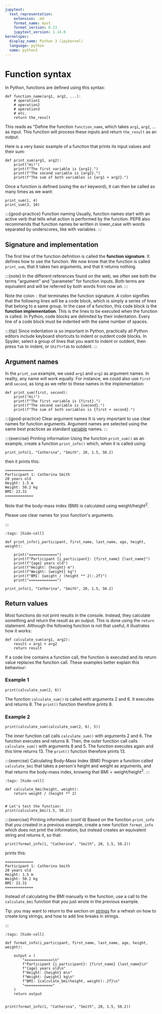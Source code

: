 ```yaml
---
jupytext:
  text_representation:
    extension: .md
    format_name: myst
    format_version: 0.13
    jupytext_version: 1.14.0
kernelspec:
  display_name: Python 3 (ipykernel)
  language: python
  name: python3
---
```


# Function syntax

In Python, functions are defined using this syntax:

```
def function_name(arg1, arg2, ...):
    # operation1
    # operation2
    # operation3
    # etc.
    return the_result
```

This reads as "Define the function `function_name`, which takes `arg1`, `arg2`, ... as input. This function will process these inputs and return `the_result` as an output.

Here is a very basic example of a function that prints its input values and their sum:

```{code-cell}
def print_sum(arg1, arg2):
    print("Hi!")
    print(f"The first variable is {arg1}.")
    print(f"The second variable is {arg2}.")
    print(f"The sum of both variables is {arg1 + arg2}.")
```

Once a function is defined (using the `def` keyword), it can then be called as many times as we want:

```{code-cell}
print_sum(1, 4)
print_sum(3, 10)
```

:::{good-practice} Function naming
Usually, function names start with an active verb that tells what action is performed by the function. PEP8 also recommends that function names be written in lower_case with words separated by underscores, like with variables.
:::

## Signature and implementation

The first line of the function definition is called the **function signature**. It defines how to use the function. We now know that the function is called `print_sum`, that it takes two arguments, and that it returns nothing.

:::{note}
In the different references found on the web, we often see both the terms "argument" and "parameter" for function inputs. Both terms are equivalent and will be referred by both words from now on.
:::

Note the colon `:` that terminates the function signature. A colon signifies that the following lines will be a code block, which is simply a series of lines that belong to a same group. In the case of a function, this code block is the **function implementation**. This is the lines to be executed when the function is called. In Python, code blocks are delimited by their indentation. Every line of a code block must be indented with the same number of spaces.

:::{tip}
Since indentation is so important in Python, practically all Python editors include keyboard shortcuts to indent or outdent code blocks. In Spyder, select a group of lines that you want to indent or outdent, then press `Tab` to indent, or `Shift+Tab` to outdent.
:::

## Argument names

In the `print_sum` example, we used `arg1` and `arg2` as argument names. In reality, any name will work equally. For instance, we could also use `first` and `second`, as long as we refer to these names in the implementation:

```{code-cell}
def print_sum(first, second):
    print("Hi!")
    print(f"The first variable is {first}.")
    print(f"The second variable is {second}.")
    print(f"The sum of both variables is {first + second}.")
```

:::{good-practice} Clear argument names
It is very important to use clear names for function arguments. Argument names are selected using the same best practices as standard [variable](python_arithmetics_and_variables.md) names.
:::

:::{exercise} Printing information
Using the function `print_sum()` as an example, create a function `print_info()` which, when it is called using:

```
print_info(1, "Catherina", "Smith", 20, 1.5, 50.2)
```
    
then it prints this:

    =============
    Participant 1: Catherina Smith
    20 years old
    Height: 1.5 m
    Weight: 50.2 kg
    BMI: 22.31
    =============
    
Note that the body-mass index (BMI) is calculated using $\text{weight}/\text{height}^2$.

Please use clear names for your function's arguments.

:::

```{code-cell}
:tags: [hide-cell]

def print_info(i_participant, first_name, last_name, age, height, weight):

    print("=============")
    print(f"Participant {i_participant}: {first_name} {last_name}")
    print(f"{age} years old")
    print(f"Height: {height} m")
    print(f"Weight: {weight} kg")
    print(f"BMI: {weight / (height ** 2):.2f}")
    print("=============")

print_info(1, "Catherina", "Smith", 20, 1.5, 50.2)
```


## Return values

Most functions do not print results in the console. Instead, they calculate something and return the result as an output. This is done using the `return` statement. Although the following function is not that useful, it illustrates how it works:

```{code-cell}
def calculate_sum(arg1, arg2):
    result = arg1 + arg2
    return result
```

If a code line contains a function call, the function is executed and its return value replaces the function call. These examples better explain this behaviour:

### Example 1

```{code-cell}
print(calculate_sum(2, 6))
```

The function `calculate_sum()` is called with arguments 2 and 6. It executes and returns 8. The `print()` function therefore prints 8.

### Example 2

```{code-cell}
print(calculate_sum(calculate_sum(2, 6), 5))
```

The inner function call calls `calculate_sum()` with arguments 2 and 6. The function executes and returns 8. Then, the outer function call calls `calculate_sum()` with arguments 8 and 5. The function executes again and this time returns 13. The `print()` function therefore prints 13.


:::{exercise} Calculating Body-Mass Index (BMI)
Program a function called `calculate_bmi` that takes a person's height and weight as arguments, and that returns the body-mass index, knowing that $\text{BMI} = \text{weight}/\text{height}^2$.
:::

```{code-cell}
:tags: [hide-cell]

def calculate_bmi(height, weight):
    return weight / (height ** 2)


# Let's test the function:
print(calculate_bmi(1.5, 50.2))
```

:::{exercise} Printing information (cont'd)
Based on the function `print_info` that you created in a previous example, create a new function `format_info` which does not print the information, but instead creates an equivalent string and returns it, so that:

```
print(format_info(1, "Catherina", "Smith", 20, 1.5, 50.2))
```
    
prints this:

    =============
    Participant 1: Catherina Smith
    20 years old
    Height: 1.5 m
    Weight: 50.2 kg
    BMI: 22.31
    =============

Instead of calculating the BMI manually in the function, use a call to the `calculate_bmi` function that you just wrote in the previous example.

Tip: you may want to return to the section on [strings](python_strings.md) for a refresh on how to create long strings, and how to add line breaks in strings.

:::

```{code-cell}
:tags: [hide-cell]

def format_info(i_participant, first_name, last_name, age, height, weight):

    output = (
        "=============\n"
        f"Participant {i_participant}: {first_name} {last_name}\n"
        f"{age} years old\n"
        f"Height: {height} m\n"
        f"Weight: {weight} kg\n"
        f"BMI: {calculate_bmi(height, weight):.2f}\n"
        "============="
    )
    return output


print(format_info(1, "Catherina", "Smith", 20, 1.5, 50.2))

```
